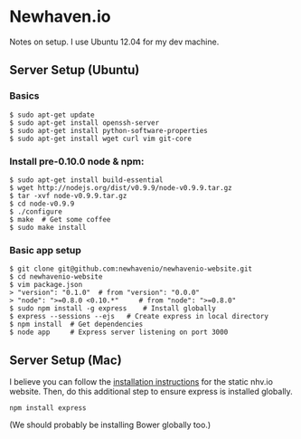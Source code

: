 # Newhaven.io

Notes on setup. I use Ubuntu 12.04 for my dev machine.

## Server Setup (Ubuntu)

### Basics

	$ sudo apt-get update
	$ sudo apt-get install openssh-server
	$ sudo apt-get install python-software-properties
	$ sudo apt-get install wget curl vim git-core

### Install pre-0.10.0 node & npm:
	
	$ sudo apt-get install build-essential
	$ wget http://nodejs.org/dist/v0.9.9/node-v0.9.9.tar.gz
	$ tar -xvf node-v0.9.9.tar.gz
	$ cd node-v0.9.9
	$ ./configure
	$ make	# Get some coffee
	$ sudo make install

### Basic app setup

	$ git clone git@github.com:newhavenio/newhavenio-website.git
	$ cd newhavenio-website
	$ vim package.json
	> "version": "0.1.0"  # from "version": "0.0.0"
	> "node": ">=0.8.0 <0.10.*"     # from "node": ">=0.8.0"
	$ sudo npm install -g express    # Install globally
	$ express --sessions --ejs   # Create express in local directory
	$ npm install  # Get dependencies
	$ node app     # Express server listening on port 3000

## Server Setup (Mac)

I believe you can follow the 
[installation instructions](https://github.com/newhavenio/newhavenio-website/blob/master/README.md) for the static nhv.io
website.  Then, do this additional step to ensure
express is installed globally.

	npm install express

(We should probably be installing Bower globally too.)
